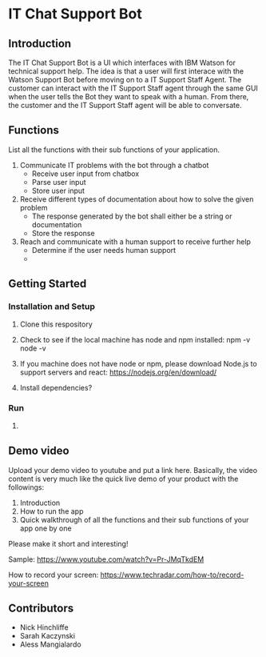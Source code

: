 # IT Chat Support Bot

## Introduction

The IT Chat Support Bot is a UI which interfaces with IBM Watson for technical support help. The idea is that a user will first interace with the Watson Support Bot before moving on to a IT Support Staff Agent. The customer can interact with the IT Support Staff agent through the same GUI when the user tells the Bot they want to speak with a human. From there, the customer and the IT Support Staff agent will be able to conversate.

## Functions
List all the functions with their sub functions of your application.
1. Communicate IT problems with the bot through a chatbot
	* Receive user input from chatbox
	* Parse user input
	* Store user input
2. Receive different types of documentation about how to solve the given problem
	* The response generated by the bot shall either be a string or documentation
	* Store the response
3. Reach and communicate with a human support to receive further help
	* Determine if the user needs human support
	* 

## Getting Started
### Installation and Setup
1. Clone this respository
2. Check to see if the local machine has node and npm installed:
	npm -v
	node -v
3. If you machine does not have node or npm, please download Node.js to support servers and react: https://nodejs.org/en/download/

4. Install dependencies?

### Run
1. 

## Demo video

Upload your demo video to youtube and put a link here. Basically, the video content is very much like the quick live demo of your product with the followings:
1. Introduction
2. How to run the app
3. Quick walkthrough of all the functions and their sub functions of your app one by one

Please make it short and interesting!

Sample: https://www.youtube.com/watch?v=Pr-JMqTkdEM

How to record your screen: https://www.techradar.com/how-to/record-your-screen

## Contributors

* Nick Hinchliffe
* Sarah Kaczynski
* Aless Mangialardo

